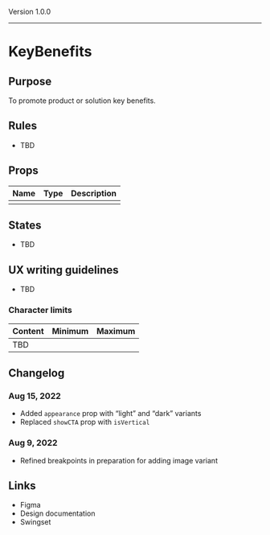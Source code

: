 Version 1.0.0



---

# KeyBenefits

## Purpose

To promote product or solution key benefits.

## Rules

* TBD

## Props

| Name | Type | Description |
|----|----|----|
|    |    |    |

## States

* TBD

## UX writing guidelines

* TBD

### Character limits

| Content | Minimum | Maximum |
|----|----|----|
| TBD |    |    |

## Changelog

### Aug 15, 2022

* Added `appearance` prop with “light” and “dark” variants
* Replaced `showCTA` prop with `isVertical`

### Aug 9, 2022

* Refined breakpoints in preparation for adding image variant

## Links

* Figma
* Design documentation
* Swingset


